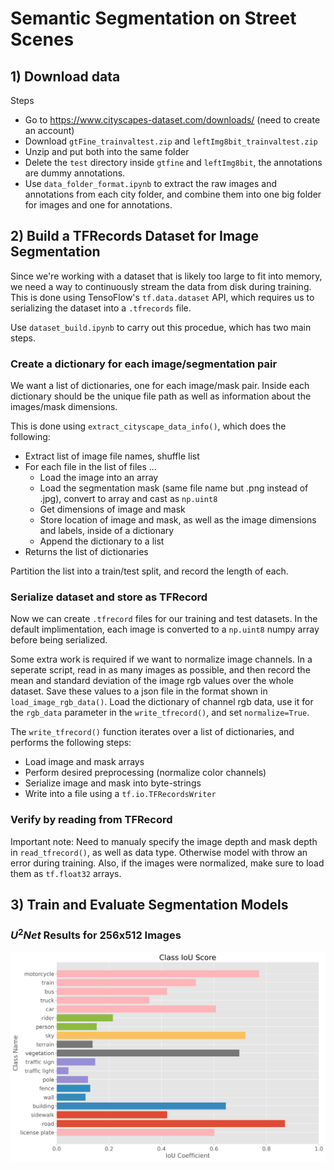 # Semantic Segmentation on Street Scenes

## 1) Download data

Steps
- Go to https://www.cityscapes-dataset.com/downloads/ (need to create an account)
- Download `gtFine_trainvaltest.zip` and `leftImg8bit_trainvaltest.zip`
- Unzip and put both into the same folder
- Delete the `test` directory inside `gtfine` and `leftImg8bit`, the annotations are dummy annotations.
- Use `data_folder_format.ipynb` to extract the raw images and annotations from each city folder, and combine them into one big folder for images and one for annotations.



## 2) Build a TFRecords Dataset for Image Segmentation

Since we're working with a dataset that is likely too large to fit into memory, we need a way to continuously stream the data from disk during training. This is done using TensoFlow's `tf.data.dataset` API, which requires us to serializing the dataset into a `.tfrecords` file.

Use `dataset_build.ipynb` to carry out this procedue, which has two main steps.

### Create a dictionary for each image/segmentation pair

We want a list of dictionaries, one for each image/mask pair. Inside each dictionary should be the unique file path as well as information about the images/mask dimensions. 

This is done using `extract_cityscape_data_info()`, which does the following:
- Extract list of image file names, shuffle list
- For each file in the list of files ...
    - Load the image into an array
    - Load the segmentation mask (same file name but .png instead of .jpg), convert to array and cast as `np.uint8`
    - Get dimensions of image and mask
    - Store location of image and mask, as well as the image dimensions and labels, inside of a dictionary
    - Append the dictionary to a list
- Returns the list of dictionaries

Partition the list into a train/test split, and record the length of each.
    
### Serialize dataset and store as TFRecord

Now we can create `.tfrecord` files for our training and test datasets. In the default implimentation, each image is converted to a `np.uint8` numpy array before being serialized. 

Some extra work is required if we want to normalize image channels. In a seperate script, read in as many images as possible, and then record the mean and standard deviation of the image rgb values over the whole dataset. Save these values to a json file in the format shown in `load_image_rgb_data()`.  Load the dictionary of channel rgb data, use it for the `rgb_data` parameter in the `write_tfrecord()`, and set `normalize=True`. 


The `write_tfrecord()` function iterates over a list of dictionaries, and performs the following steps:
- Load image and mask arrays
- Perform desired preprocessing (normalize color channels)
- Serialize image and mask into byte-strings
- Write into a file using a `tf.io.TFRecordsWriter`


### Verify by reading from TFRecord

Important note: Need to manualy specify the image depth and mask depth in `read_tfrecord()`, as well as data type. Otherwise model with throw an error during training. Also, if the images were normalized, make sure to load them as `tf.float32` arrays.


## 3) Train and Evaluate Segmentation Models

### $U^{2}Net$ Results for 256x512 Images

![u2net results](u2net_best.png)